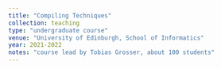 ```yaml
---
title: "Compiling Techniques"
collection: teaching
type: "undergraduate course"
venue: "University of Edinburgh, School of Informatics"
year: 2021-2022
notes: "course lead by Tobias Grosser, about 100 students"
---
```

